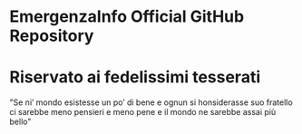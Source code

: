 # EmergenzaInfo Official GitHub Repository

# Riservato ai fedelissimi tesserati
"Se ni’ mondo esistesse un po’ di bene
e ognun si honsiderasse suo fratello
ci sarebbe meno pensieri e meno pene
e il mondo ne sarebbe assai più bello"
